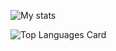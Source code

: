<!--
**simonproctor/simonproctor** is a ✨ _special_ ✨ repository because its `README.md` (this file) appears on your GitHub profile.

Here are some ideas to get you started:

- 🔭 I’m currently working on ...
- 🌱 I’m currently learning ...
- 👯 I’m looking to collaborate on ...
- 🤔 I’m looking for help with ...
- 💬 Ask me about ...
- 📫 How to reach me: ...
- 😄 Pronouns: ...
- ⚡ Fun fact: ...
-->

![My stats](https://github-readme-stats.vercel.app/api?username=simonproctor&theme=vue&show_icons=true&count_private=true)

![Top Languages Card](https://github-readme-stats.vercel.app/api/top-langs/?username=simonproctor&hide=html)
